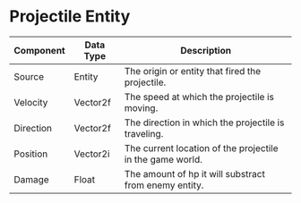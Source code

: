 # Projectile Entity

| Component | Data Type | Description                                      |
|-----------|-----------|--------------------------------------------------|
| Source    | Entity    | The origin or entity that fired the projectile.  |
| Velocity  | Vector2f  | The speed at which the projectile is moving.     |
| Direction | Vector2f  | The direction in which the projectile is traveling. |
| Position  | Vector2i  | The current location of the projectile in the game world. |
| Damage    | Float     | The amount of hp it will substract from enemy entity. |